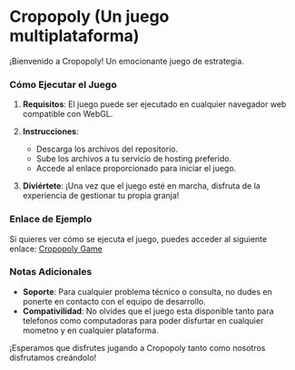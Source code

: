 # Cropopoly (Un juego multiplataforma)

¡Bienvenido a Cropopoly! Un emocionante juego de estrategia.

### Cómo Ejecutar el Juego

1. **Requisitos**: El juego puede ser ejecutado en cualquier navegador web compatible con WebGL.

2. **Instrucciones**:
   - Descarga los archivos del repositorio.
   - Sube los archivos a tu servicio de hosting preferido.
   - Accede al enlace proporcionado para iniciar el juego.

3. **Diviértete**: ¡Una vez que el juego esté en marcha, disfruta de la experiencia de gestionar tu propia granja!

### Enlace de Ejemplo

Si quieres ver cómo se ejecuta el juego, puedes acceder al siguiente enlace: [Cropopoly Game](https://fidelbm.github.io/cropopoly-game/)

### Notas Adicionales

- **Soporte**: Para cualquier problema técnico o consulta, no dudes en ponerte en contacto con el equipo de desarrollo.
- **Compativilidad**: No olvides que el juego esta disponible tanto para telefonos como computadoras para poder disfurtar en cualquier mometno y en cualquier plataforma.

¡Esperamos que disfrutes jugando a Cropopoly tanto como nosotros disfrutamos creándolo!
